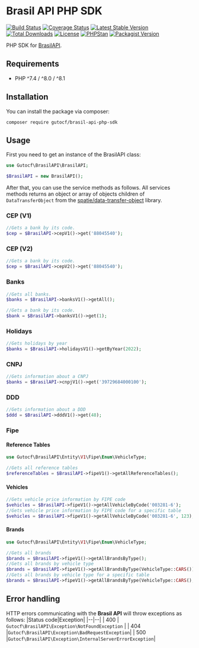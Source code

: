 

# Brasil API PHP SDK

[![Build Status](https://img.shields.io/github/workflow/status/gutocf/brasil-api-php-sdk/CI/main?style=flat-square)](https://github.com/gutocf/brasil-api-php-sdk/actions?query=workflow%3ACI+branch%3Amain)
[![Coverage Status](https://img.shields.io/codecov/c/github/gutocf/brasil-api-php-sdk.svg?style=flat-square)](https://codecov.io/github/gutocf/brasil-api-php-sdk)
[![Latest Stable Version](https://poser.pugx.org/gutocf/brasil-api-php-sdk/v/stable.svg)](https://packagist.org/packages/gutocf/brasil-api-php-sdk)
[![Total Downloads](https://img.shields.io/packagist/dt/gutocf/brasil-api-php-sdk.svg?style=flat-square)](https://packagist.org/packages/gutocf/brasil-api-php-sdk)
[![License](https://img.shields.io/badge/license-MIT-blue.svg?style=flat-square)](https://packagist.org/packages/gutocf/brasil-api-php-sdk)
[![PHPStan](https://img.shields.io/badge/PHPStan-Level%207-brightgreen.svg?style=flat-square&logo=php)](https://shields.io/#/)
[![Packagist Version](https://img.shields.io/packagist/v/gutocf/brasil-api-php-sdk?style=flat-square)](https://packagist.org/packages/gutocf/brasil-api-php-sdk)

PHP SDK for [BrasilAPI](https://brasilapi.com.br/).

## Requirements

 - PHP ^7.4 / ^8.0 / ^8.1

## Installation

You can install the package via composer:

    composer require gutocf/brasil-api-php-sdk

## Usage

First you need to get an instance of the BrasilAPI class:

```php
use Gutocf\BrasilAPI\BrasilAPI;

$BrasilAPI = new BrasilAPI();
```
After that, you can use the service methods as follows. All services methods returns an object or array of objects children of `DataTransferObject` from the [spatie/data-transfer-object](https://github.com/spatie/data-transfer-object/) library.

### CEP (V1)

```php
//Gets a bank by its code.
$cep = $BrasilAPI->cepV1()->get('88045540');
```
### CEP (V2)

```php
//Gets a bank by its code.
$cep = $BrasilAPI->cepV2()->get('88045540');
```

### Banks

```php
//Gets all banks.
$banks = $BrasilAPI->banksV1()->getAll();

//Gets a bank by its code.
$bank = $BrasilAPI->banksV1()->get(1);
```

### Holidays

```php
//Gets holidays by year
$banks = $BrasilAPI->holidaysV1()->getByYear(2022);
```

### CNPJ

```php
//Gets information about a CNPJ
$banks = $BrasilAPI->cnpjV1()->get('39729684000100');
```

### DDD

```php
//Gets information about a DDD
$ddd = $BrasilAPI->dddV1()->get(48);
```

### Fipe

#### Reference Tables
```php
use Gutocf\BrasilAPI\Entity\V1\Fipe\Enum\VehicleType;

//Gets all reference tables
$referenceTables = $BrasilAPI->fipeV1()->getAllReferenceTables();
```
#### Vehicles
```php
//Gets vehicle price information by FIPE code
$vehicles = $BrasilAPI->fipeV1()->getAllVehicleByCode('003281-6');
//Gets vehicle price information by FIPE code for a specific table
$vehicles = $BrasilAPI->fipeV1()->getAllVehicleByCode('003281-6', 123);
```
#### Brands
```php
use Gutocf\BrasilAPI\Entity\V1\Fipe\Enum\VehicleType;

//Gets all brands
$brands = $BrasilAPI->fipeV1()->getAllBrandsByType();
//Gets all brands by vehicle type
$brands = $BrasilAPI->fipeV1()->getAllBrandsByType(VehicleType::CARS());
//Gets all brands by vehicle type for a specific table
$brands = $BrasilAPI->fipeV1()->getAllBrandsByType(VehicleType::CARS(), 123);
```
## Error handling

HTTP errors communicating with the **Brasil API** will throw exceptions as follows:
|Status code|Exception|
|--|--|
| 400 | ```Gutocf\BrasilAPI\Exception\NotFoundException``` |
| 404 |```Gutocf\BrasilAPI\Exception\BadRequestException```|
| 500 |```Gutocf\BrasilAPI\Exception\InternalServerErrorException```|
